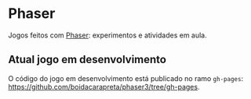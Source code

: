 # Phaser
Jogos feitos com [Phaser](https://github.com/photonstorm/phaser): experimentos e atividades em aula.

## Atual jogo em desenvolvimento
O código do jogo em desenvolvimento está publicado no ramo `gh-pages`: https://github.com/boidacarapreta/phaser3/tree/gh-pages.
